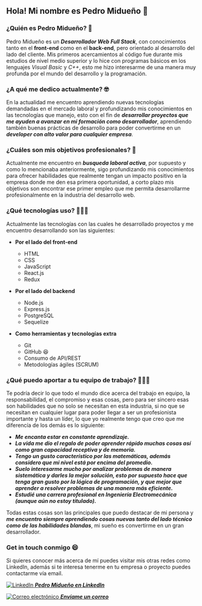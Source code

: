 ## Hola! Mi nombre es Pedro Midueño 👋 

### ¿Quién es Pedro Midueño? 🤔 
Pedro Midueño es un ***Desarrollador Web Full Stack***, con conocimientos tanto en el **front-end** como en el **back-end**, pero orientado al desarrollo del lado del cliente. Mis primeros acercamientos al código fue durante mis estudios de nivel medio superior y lo hice con programas básicos en los lenguajes *Visual Basic* y *C++*, esto me hizo interesarme de una manera muy profunda por el mundo del desarrollo y la programación.

### ¿A qué me dedico actualmente? 🤓
En la actualidad me encuentro aprendiendo nuevas tecnologías demandadas en el mercado laboral y profundizando mis conocimientos en las tecnologías que manejo, esto con el fin de ***desarrollar proyectos que me ayuden a avanzar en mi formación como desarrollador***, aprendiendo también buenas prácticas de desarrollo para poder convertirme en un ***developer con alto valor para cualquier empresa***.

### ¿Cuáles son mis objetivos profesionales? 🎯 
Actualmente me encuentro en ***busqueda laboral activa***, por supuesto y como lo mencionaba anteriormente, sigo profundizando mis conocimientos para ofrecer habilidades que realmente tengan un impacto positivo en la empresa donde me den esa primera oportunidad, a corto plazo mis objetivos son encontrar ese primer empleo que me permita desarrollarme profesionalmente en la industria del desarrollo web.

### ¿Qué tecnologías uso? 👨🏽‍💻 
Actualmente las tecnologías con las cuales he desarrollado proyectos y me encuentro desarrollando son las siguientes:
  * **Por el lado del front-end**
    - HTML
    - CSS
    - JavaScript
    - React.js
    - Redux
    
  * **Por el lado del backend**
    - Node.js
    - Express.js
    - PostgreSQL
    - Sequelize
  
  * **Como herramientas y tecnologías extra**
    - Git
    - GitHub 😆
    - Consumo de API/REST
    - Metodologías ágiles (SCRUM)
    
### ¿Qué puedo aportar a tu equipo de trabajo? 🧑🏽‍💻 
Te podría decir lo que todo el mundo dice acerca del trabajo en equipo, la responsabilidad, el compromiso y esas cosas, pero para ser sincero esas son habilidades que no solo se necesitan en esta industria, si no que se necesitan en cualquier lugar para poder llegar a ser un profesionista importante y hasta un líder, lo que yo realmente tengo que creo que me diferencía de los demás es lo siguiente:
  - ***Me encanta estar en constante aprendizaje.***
  - ***La vida me dio el regalo de poder aprender rápido muchas cosas así como gran capacidad receptiva y de memoria.***
  - ***Tengo un gusto característico por las matemáticas, además considero que mi nivel está por encima del promedio.***
  - ***Suelo interesarme mucho por analizar problemas de manera sistemática y darles la mejor solución, esto por supuesto hace que tenga gran gusto por la           lógica de programación, y que mejor que aprender a resolver problemas de una manera más eficiente.***
  - ***Estudié una carrera profesional en Ingeniería Electromecánica (aunque aún no estoy titulado).***
  
Todas estas cosas son las principales que puedo destacar de mi persona y ***me encuentro siempre aprendiendo cosas nuevas tanto del lado técnico como de las habilidades blandas***, mi sueño es convertirme en un gran desarrollador.

### Get in touch conmigo 😄 
Si quieres conocer más acerca de mí puedes visitar mis otras redes como LinkedIn, además si te interesa tenerme en tu empresa o proyecto puedes contactarme vía email.

<a target='_blank' rel="noreferrer" href="https://www.linkedin.com/in/pedromidueno/"> <img src="https://cdn-icons-png.flaticon.com/16/3536/3536505.png" alt="LinkedIn" /> <strong><i>Pedro Midueño en LinkedIn</i></strong> </a> 

<a target='_blank' rel="noreferrer" href="mailto:pedro.midueno@gmail.com"> <img src="https://cdn-icons-png.flaticon.com/16/732/732200.png" alt="Correo electrónico" /> <strong><i>Envíame un correo</i></strong></a> 
    

